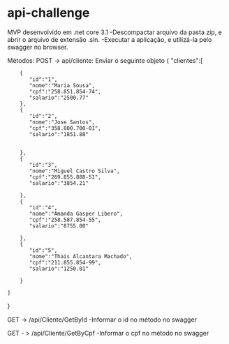 # api-challenge
MVP desenvolvido em .net core 3.1
-Descompactar arquivo da pasta zip, e abrir o arquivo de extensão .sln.
-Executar a aplicação, e utilizá-la pelo swagger no browser.

Métodos:
POST -> api/cliente:
Enviar o seguinte objeto {
	"clientes":[

		{
		   "id":"1",
		   "nome":"Maria Sousa",
		   "cpf":"258.851.854-74",
		   "salario":"2500.77"		
		},
		{
		   "id":"2",
		   "nome":"Jose Santos",
		   "cpf":"358.800.700-01",
		   "salario":"1851.88"		

		
		},
		{
		   "id":"3",
		   "nome":"Miguel Castro Silva",
		   "cpf":"269.855.888-51",
		   "salario":"3854.21"
		
		},
		{
		   "id":"4",
		   "nome":"Amanda Gasper Libero",
		   "cpf":"258.587.854-55",
		   "salario":"8755.00"
		
		},
		{
		   "id":"5",
		   "nome":"Thais Alcantara Machado",
		   "cpf":"211.855.854-99",
		   "salario":"1250.01"
		
		}

	]

}

GET -> /api/Cliente/GetById
-Informar o id no método no swagger

GET - > /api/Cliente/GetByCpf
-Informar o cpf no método no swagger
